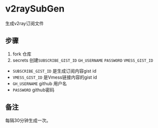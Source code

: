 # v2raySubGen
生成v2ray订阅文件

## 步骤
1. fork 仓库
2. secrets 创建`SUBSCRIBE_GIST_ID` `GH_USERNAME` `PASSWORD` `VMESS_GIST_ID`

* `SUBSCRIBE_GIST_ID` 是生成订阅内容gist id
* `VMESS_GIST_ID` 是Vmess链接内容的gist id
* `GH_USERNAME` github 用户名
* `PASSWORD` github密码

## 备注
每隔30分钟生成一次。

